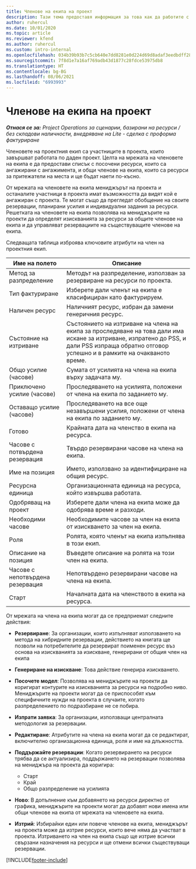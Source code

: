 ```yaml
---
title: Членове на екипа на проект
description: Тази тема предоставя информация за това как да работите с информация за членовете на проектния екип, атрибути и график.
author: ruhercul
ms.date: 10/01/2020
ms.topic: article
ms.reviewer: kfend
ms.author: ruhercul
ms.custom: intro-internal
ms.openlocfilehash: 034b39b93b7c5cb640e7dd8281e0d224d69d8adaf3eedbdff288a96e7fb9920b
ms.sourcegitcommit: 7f8d1e7a16af769adb43d1877c28fdce53975db8
ms.translationtype: HT
ms.contentlocale: bg-BG
ms.lasthandoff: 08/06/2021
ms.locfileid: "6993993"
---
```

# <a name="project-team-members"></a>Членове на екипа на проект

_**Отнася се за:** Project Operations за сценарии, базирани на ресурси / без складови наличности, внедряване на Lite - сделка с проформа фактуриране_

Членовете на проектния екип са участниците в проекта, които завършват работата по даден проект. Целта на мрежата на членовете на екипа е да предостави списък с посочени ресурси, които са ангажирани с ангажимента, и общи членове на екипа, които са ресурси за притежатели на места и ще бъдат наети по-късно.

От мрежата на членовете на екипа мениджърът на проекта и останалите участници в проекта имат възможността да видят кой е ангажиран с проекта. Те могат също да прегледат обобщение на своите резервации, планирани усилия и индивидуални задания за ресурси. Решетката на членовете на екипа позволява на мениджърите на проекти да определят изискванията за ресурси за общите членове на екипа и да управляват резервациите на съществуващите членове на екипа.

Следващата таблица изброява ключовите атрибути на член на проектния екип.

| Име на полето          | Описание                                                                                                                                                                  |
|--------------------------|-----------------------------------------------------------------------------------------------------------------------------------------------------------------------------------|
| Метод за разпределение        | Методът на разпределение, използван за резервиране на ресурси по проекта.                                                                         |
| Тип фактуриране             | Изберете дали членът на екипа е класифициран като фактурируем.                                                                                                                                       |
| Наличен ресурс        | Наличният ресурс, избран да замени генеричния ресурс.                                                                                                                   |
| Състояние на изтриване            | Състоянието на изтриване на члена на екипа за проследяване на това дали има искане за изтриване, изпратено до PSS, и дали PSS изпраща обратно отговор успешно и в рамките на очакваното време. |
| Общо усилие (часове)     | Сумата от усилията на члена на екипа върху задачата му.                                                                                                                         |
| Приключено усилие (часове) | Проследяването на усилията, положени от члена на екипа по заданието му.                                                                                           |
| Оставащо усилие (часове) | Проследяването на все още незавършени усилия, положени от члена на екипа по заданието му.                                                                                    |
| Готово                   | Крайната дата на членство в екипа на ресурса.                                                                                                                                            |
| Часове с потвърдена резервация        | Твърдо резервирани часове на члена на екипа.                                                                                                                                                                |
| Име на позиция            | Името, използвано за идентифициране на общия ресурс.                                                                                                                                   |
| Ресурсна единица          | Организационната единица на ресурса, който извършва работата.                                                                                                                      |
| Одобряващ на проект         | Изберете дали члена на екипа може да одобрява време и разходи.                                                                                                                     |
| Необходими часове           | Необходимите часове за член на екипа от изискването за член на екипа.                                                                                                                       |
| Роля                     | Ролята, която членът на екипа изпълнява в този екип.                                                                                                                                |
| Описание на позиция     | Въведете описание на ролята на този член на екипа.                                                                                                                             |
| Часове с непотвърдена резервация        | Непотвърдено резервирани часове на члена на екипа.                                                                                                                                                                 |
| Старт                    | Началната дата на членството в екипа на ресурса.                                                                                                                                          |

От мрежата на члена на екипа могат да се предприемат следните действия:

- **Резервиране**: За организации, които изпълняват използването на метода на хибридните резервации, действието на книгата ще позволи на потребителите да резервират поименен ресурс въз основа на изискванията за изискване, генерирани от общия член на екипа
- **Генериране на изискване**: Това действие генерира изискването.
- **Посочете модел**: Позволява на мениджърите на проекти да коригират контурите на изискванията за ресурси на подробно ниво. Мениджърите на проекти могат да се приспособят към специфичните нужди на проекта в случаите, когато разпределението по подразбиране не се побира.
- **Изпрати заявка**: За организации, използващи централната методология за резервации.
- **Редактиране**: Атрибутите на члена на екипа могат да се редактират, включително организационна единица, роля и име на длъжността.
- **Поддържайте резервации**: Когато резервирането на ресурси трябва да се актуализира, поддържането на резервации позволява на мениджъра на проекта да коригира:

    - Старт
    - Край
    - Общо разпределение на усилията

- **Ново**: В допълнение към добавянето на ресурси директно от графика, мениджърите на проекти могат да добавят нови имена или общи членове на екипа от мрежата на членовете на екипа.
- **Изтрий**: Избирайки един или повече членове на екипа, мениджърът на проекта може да изтрие ресурси, които вече няма да участват в проекта. Изтриването на член на екипа също ще изтрие всички свързани назначения на ресурси и ще отмени всички съществуващи резервации.


[!INCLUDE[footer-include](../includes/footer-banner.md)]